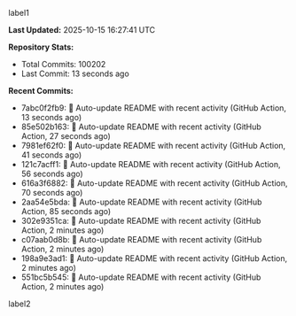 
label1 
<!-- ACTIVITY_START -->
**Last Updated:** 2025-10-15 16:27:41 UTC

**Repository Stats:**
- Total Commits: 100202
- Last Commit: 13 seconds ago

**Recent Commits:**
- 7abc0f2fb9: 🤖 Auto-update README with recent activity (GitHub Action, 13 seconds ago)
- 85e502b163: 🤖 Auto-update README with recent activity (GitHub Action, 27 seconds ago)
- 7981ef62f0: 🤖 Auto-update README with recent activity (GitHub Action, 41 seconds ago)
- 121c7acff1: 🤖 Auto-update README with recent activity (GitHub Action, 56 seconds ago)
- 616a3f6882: 🤖 Auto-update README with recent activity (GitHub Action, 70 seconds ago)
- 2aa54e5bda: 🤖 Auto-update README with recent activity (GitHub Action, 85 seconds ago)
- 302e9351ca: 🤖 Auto-update README with recent activity (GitHub Action, 2 minutes ago)
- c07aab0d8b: 🤖 Auto-update README with recent activity (GitHub Action, 2 minutes ago)
- 198a9e3ad1: 🤖 Auto-update README with recent activity (GitHub Action, 2 minutes ago)
- 551bc5b545: 🤖 Auto-update README with recent activity (GitHub Action, 2 minutes ago)
<!-- ACTIVITY_END -->

label2
